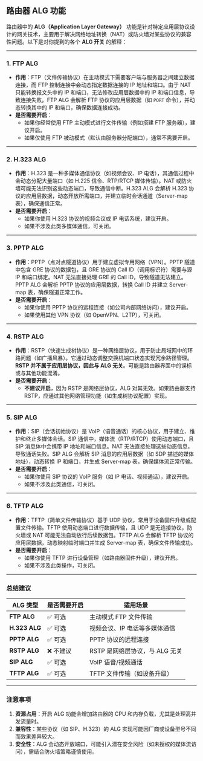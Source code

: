 ## 路由器 ALG 功能


路由器中的 **ALG（Application Layer Gateway）**
功能是针对特定应用层协议设计的网关技术，主要用于解决网络地址转换（NAT）或防火墙对某些协议的兼容性问题。以下是对你提到的各个
**ALG 开关** 的解释：

---

### 1. **FTP ALG**

- **作用**：FTP（文件传输协议）在主动模式下需要客户端与服务器之间建立数据连接，而 FTP 控制连接中会动态指定数据连接的 IP 地址和端口。由于 NAT 只能转换报文头中的 IP 和端口，无法修改应用层数据中的 IP 和端口信息，导致连接失败。FTP
  ALG 会解析 FTP 协议的应用层数据（如 `PORT` 命令），并动态转换其中的 IP 和端口，确保数据连接成功。
- **是否需要开启**：
  - 如果你经常使用 FTP 主动模式进行文件传输（例如搭建 FTP 服务器），建议开启。
  - 如果仅使用 FTP 被动模式（默认由服务器分配端口），通常不需要开启。

---

### 2. **H.323 ALG**

- **作用**：H.323 是一种多媒体通信协议（如视频会议、IP 电话），其通信过程中会动态分配大量端口（如 H.225 信令、RTP/RTCP 媒体传输）。NAT 或防火墙可能无法识别这些动态端口，导致通信中断。H.323
  ALG 会解析 H.323 协议的应用层数据，动态开放所需端口，并建立临时会话通道（Server-map 表），确保通信正常。
- **是否需要开启**：
  - 如果你使用 H.323 协议的视频会议或 IP 电话系统，建议开启。
  - 如果不涉及此类多媒体通信，可关闭。

---

### 3. **PPTP ALG**

- **作用**：PPTP（点对点隧道协议）用于建立虚拟专用网络（VPN）。PPTP 隧道中包含 GRE 协议的数据包，且 GRE 协议的 Call
  ID（调用标识符）需要与源 IP 和端口绑定。NAT 无法直接处理 GRE 的 Call ID，导致隧道无法建立。PPTP
  ALG 会解析 PPTP 协议的应用层数据，转换 Call ID 并建立 Server-map 表，确保隧道正常工作。
- **是否需要开启**：
  - 如果你使用 PPTP 协议的远程连接（如公司内部网络访问），建议开启。
  - 如果使用其他 VPN 协议（如 OpenVPN、L2TP），可关闭。

---

### 4. **RSTP ALG**

- **作用**：RSTP（快速生成树协议）是一种网络层协议，用于防止局域网中的环路问题（如广播风暴）。它通过动态调整交换机端口状态实现冗余路径管理。**RSTP 并不属于应用层协议，因此与 ALG 无关**。可能是路由器界面中的误标或与其他功能混淆。
- **是否需要开启**：
  - **不建议开启**，因为 RSTP 是网络层协议，ALG 对其无效。如果路由器支持 RSTP，应通过其他网络管理功能（如生成树协议配置）实现。

---

### 5. **SIP ALG**

- **作用**：SIP（会话初始协议）是 VoIP（语音通话）的核心协议，用于建立、维护和终止多媒体会话。SIP 通信中，媒体流（RTP/RTCP）使用动态端口，且 SIP 消息体中会携带 IP 地址和端口信息。NAT 无法直接处理这些动态信息，导致通话失败。SIP
  ALG 会解析 SIP 消息的应用层数据（如 SDP 描述的媒体地址），动态转换 IP 和端口，并生成 Server-map 表，确保媒体流正常传输。
- **是否需要开启**：
  - 如果你使用 SIP 协议的 VoIP 服务（如 IP 电话、视频通话），建议开启。
  - 如果不涉及此类通信，可关闭。

---

### 6. **TFTP ALG**

- **作用**：TFTP（简单文件传输协议）基于 UDP 协议，常用于设备固件升级或配置文件传输。TFTP 使用动态端口进行数据传输，且 UDP 是无连接协议，防火墙或 NAT 可能无法自动放行后续数据包。TFTP
  ALG 会解析 TFTP 协议的应用层数据，动态映射临时端口并生成 Server-map 表，确保文件传输成功。
- **是否需要开启**：
  - 如果你使用 TFTP 进行设备管理（如路由器固件升级），建议开启。
  - 如果不涉及此类操作，可关闭。

---

### **总结建议**

| ALG 类型      | 是否需要开启 | 适用场景                       |
| ------------- | ------------ | ------------------------------ |
| **FTP ALG**   | ✅ 可选      | 主动模式 FTP 文件传输          |
| **H.323 ALG** | ✅ 可选      | 视频会议、IP 电话等多媒体通信  |
| **PPTP ALG**  | ✅ 可选      | PPTP 协议的远程连接            |
| **RSTP ALG**  | ❌ 不建议    | RSTP 是网络层协议，与 ALG 无关 |
| **SIP ALG**   | ✅ 可选      | VoIP 语音/视频通话             |
| **TFTP ALG**  | ✅ 可选      | TFTP 文件传输（如设备升级）    |

---

### **注意事项**

1. **资源占用**：开启 ALG 功能会增加路由器的 CPU 和内存负载，尤其是处理高并发流量时。
2. **兼容性**：某些协议（如 SIP、H.323）的 ALG 实现可能因厂商或设备型号不同而效果差异较大。
3. **安全性**：ALG 会动态开放端口，可能引入潜在安全风险（如未授权的媒体流访问），需结合防火墙策略谨慎使用。

